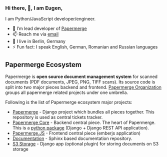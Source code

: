 ### Hi there, 👋, I am Eugen,

I am Python/JavaScript developer/engineer.

- 🌱 I’m lead developer of [Papermerge](https://www.papermerge.com)
- 📫 Reach me via [email](mailto:eugen@papermerge.com)
- :round_pushpin: I live in Berlin, Germany
- ⚡ Fun fact: I speak English, German, Romanian and Russian languages

## Papermerge Ecosystem

Papermerge is **open source document management system** for scanned documents (PDF documents,
JPEG, PNG, TIFF scans). Its source code is split into two major pieces backend
and frontend. [Papermerge Organization](https://github.com/papermerge) groups all
papermerge related projects under one umbrella.

Following is the list of Papermerge ecosystem major projects:


* [Papermerge](https://github.com/ciur/papermerge) - Django project which
  bundles all pieces together. This repository is used as central tickets
  tracker.
* [Papermerge Core](https://github.com/papermerge/papermerge-core) - Backend
  central piece. The heart of Papermerge. This is a [python package](https://pypi.org/project/papermerge-core/)
  (Django + Django REST API application).
* [Papermerge.JS](https://github.com/papermerge/papermerge.js) - Frontend
  central piece (emberjs application)
* [Documentation](https://github.com/papermerge/documentation) - Sphinx based
  documentation repository.
* [S3 Storage](https://github.com/papermerge/s3) - Django app (optional plugin)
    for storing documents on S3 storage
